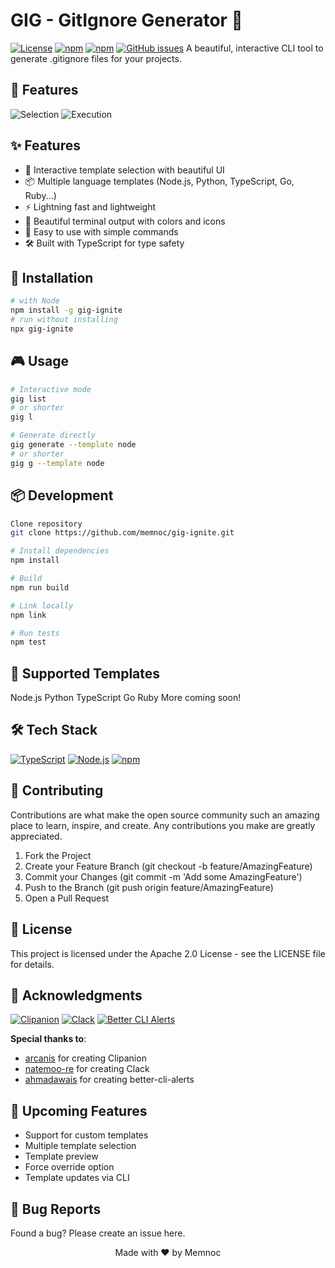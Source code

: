 # GIG - GitIgnore Generator 🚀

[![License](https://img.shields.io/badge/license-Apache%202.0-blue.svg)](LICENSE)
[![npm](https://img.shields.io/npm/v/gig-ignite)](https://www.npmjs.com/package/gig-ignite)
[![npm](https://img.shields.io/npm/dt/gig-ignite)](https://www.npmjs.com/package/gig-ignite)
[![GitHub issues](https://img.shields.io/github/issues/memnoc/gig-ignite)](https://github.com/memnoc/gig-ignite/issues)
A beautiful, interactive CLI tool to generate .gitignore files for your projects.

## 👀 Features

![Selection](https://i.imgur.com/oaoLj3D.png)
![Execution](https://i.imgur.com/fsBx1c9.png)

## ✨ Features

- 🎯 Interactive template selection with beautiful UI
- 📦 Multiple language templates (Node.js, Python, TypeScript, Go, Ruby...)
- ⚡ Lightning fast and lightweight
- 🎨 Beautiful terminal output with colors and icons
- 🔧 Easy to use with simple commands
- 🛠️ Built with TypeScript for type safety

## 🚀 Installation

```bash
# with Node
npm install -g gig-ignite
# run without installing
npx gig-ignite
```

## 🎮 Usage

```bash
# Interactive mode
gig list
# or shorter
gig l

# Generate directly
gig generate --template node
# or shorter
gig g --template node
```

## 📦 Development

```bash
Clone repository
git clone https://github.com/memnoc/gig-ignite.git

# Install dependencies
npm install

# Build
npm run build

# Link locally
npm link

# Run tests
npm test
```

## 🎯 Supported Templates

Node.js
Python
TypeScript
Go
Ruby
More coming soon!

## 🛠️ Tech Stack

[![TypeScript](https://img.shields.io/badge/TypeScript-007ACC?logo=typescript&logoColor=white)](https://www.typescriptlang.org/)
[![Node.js](https://img.shields.io/badge/Node.js-339933?logo=nodedotjs&logoColor=white)](https://nodejs.org/)
[![npm](https://img.shields.io/badge/npm-CB3837?logo=npm&logoColor=white)](https://www.npmjs.com/)

## 🤝 Contributing

Contributions are what make the open source community such an amazing place to learn, inspire, and create. Any contributions you make are greatly appreciated.

1. Fork the Project
2. Create your Feature Branch (git checkout -b feature/AmazingFeature)
3. Commit your Changes (git commit -m 'Add some AmazingFeature')
4. Push to the Branch (git push origin feature/AmazingFeature)
5. Open a Pull Request

## 📝 License

This project is licensed under the Apache 2.0 License - see the LICENSE file for details.

## 🙏 Acknowledgments

[![Clipanion](https://img.shields.io/badge/Clipanion-CLI%20Framework-blue)](https://github.com/arcanis/clipanion)
[![Clack](https://img.shields.io/badge/Clack-Beautiful%20Prompts-orange)](https://github.com/natemoo-re/clack)
[![Better CLI Alerts](https://img.shields.io/badge/Better%20CLI%20Alerts-Terminal%20Styling-green)](https://github.com/ahmadawais/cli-alerts)

**Special thanks to**:

- [arcanis](https://github.com/arcanis) for creating Clipanion
- [natemoo-re](https://github.com/natemoo-re) for creating Clack
- [ahmadawais](https://github.com/ahmadawais) for creating better-cli-alerts

## 🎈 Upcoming Features

- Support for custom templates
- Multiple template selection
- Template preview
- Force override option
- Template updates via CLI

## 🐛 Bug Reports

Found a bug? Please create an issue here.

<p align="center">Made with ❤️ by Memnoc</p>
